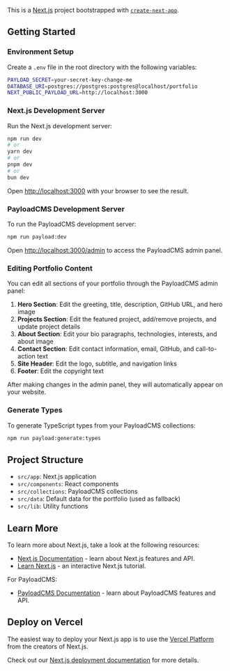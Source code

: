 This is a [Next.js](https://nextjs.org) project bootstrapped with [`create-next-app`](https://nextjs.org/docs/app/api-reference/cli/create-next-app).

## Getting Started

### Environment Setup

Create a `.env` file in the root directory with the following variables:

```bash
PAYLOAD_SECRET=your-secret-key-change-me
DATABASE_URI=postgres://postgres:postgres@localhost/portfolio
NEXT_PUBLIC_PAYLOAD_URL=http://localhost:3000
```

### Next.js Development Server

Run the Next.js development server:

```bash
npm run dev
# or
yarn dev
# or
pnpm dev
# or
bun dev
```

Open [http://localhost:3000](http://localhost:3000) with your browser to see the result.

### PayloadCMS Development Server

To run the PayloadCMS development server:

```bash
npm run payload:dev
```

Open [http://localhost:3000/admin](http://localhost:3000/admin) to access the PayloadCMS admin panel.

### Editing Portfolio Content

You can edit all sections of your portfolio through the PayloadCMS admin panel:

1. **Hero Section**: Edit the greeting, title, description, GitHub URL, and hero image
2. **Projects Section**: Edit the featured project, add/remove projects, and update project details
3. **About Section**: Edit your bio paragraphs, technologies, interests, and about image
4. **Contact Section**: Edit contact information, email, GitHub, and call-to-action text
5. **Site Header**: Edit the logo, subtitle, and navigation links
6. **Footer**: Edit the copyright text

After making changes in the admin panel, they will automatically appear on your website.

### Generate Types

To generate TypeScript types from your PayloadCMS collections:

```bash
npm run payload:generate:types
```

## Project Structure

- `src/app`: Next.js application
- `src/components`: React components
- `src/collections`: PayloadCMS collections
- `src/data`: Default data for the portfolio (used as fallback)
- `src/lib`: Utility functions

## Learn More

To learn more about Next.js, take a look at the following resources:

- [Next.js Documentation](https://nextjs.org/docs) - learn about Next.js features and API.
- [Learn Next.js](https://nextjs.org/learn) - an interactive Next.js tutorial.

For PayloadCMS:

- [PayloadCMS Documentation](https://payloadcms.com/docs) - learn about PayloadCMS features and API.

## Deploy on Vercel

The easiest way to deploy your Next.js app is to use the [Vercel Platform](https://vercel.com/new?utm_medium=default-template&filter=next.js&utm_source=create-next-app&utm_campaign=create-next-app-readme) from the creators of Next.js.

Check out our [Next.js deployment documentation](https://nextjs.org/docs/app/building-your-application/deploying) for more details.
